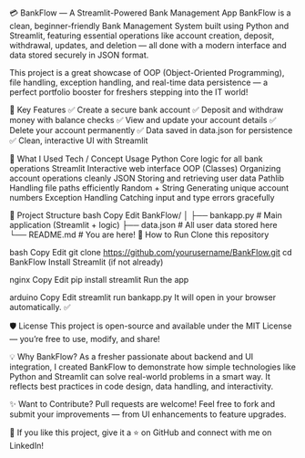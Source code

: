 💳 BankFlow — A Streamlit-Powered Bank Management App
BankFlow is a clean, beginner-friendly Bank Management System built using Python and Streamlit, featuring essential operations like account creation, deposit, withdrawal, updates, and deletion — all done with a modern interface and data stored securely in JSON format.

This project is a great showcase of OOP (Object-Oriented Programming), file handling, exception handling, and real-time data persistence — a perfect portfolio booster for freshers stepping into the IT world!

🚀 Key Features
✅ Create a secure bank account
✅ Deposit and withdraw money with balance checks
✅ View and update your account details
✅ Delete your account permanently
✅ Data saved in data.json for persistence
✅ Clean, interactive UI with Streamlit

🧠 What I Used
Tech / Concept	Usage
Python	Core logic for all bank operations
Streamlit	Interactive web interface
OOP (Classes)	Organizing account operations cleanly
JSON	Storing and retrieving user data
Pathlib	Handling file paths efficiently
Random + String	Generating unique account numbers
Exception Handling	Catching input and type errors gracefully

📁 Project Structure
bash
Copy
Edit
BankFlow/
│
├── bankapp.py       # Main application (Streamlit + logic)
├── data.json        # All user data stored here
└── README.md        # You are here!
🔧 How to Run
Clone this repository

bash
Copy
Edit
git clone https://github.com/yourusername/BankFlow.git
cd BankFlow
Install Streamlit (if not already)

nginx
Copy
Edit
pip install streamlit
Run the app

arduino
Copy
Edit
streamlit run bankapp.py
It will open in your browser automatically. ✅

🛡️ License
This project is open-source and available under the MIT License — you’re free to use, modify, and share!

💡 Why BankFlow?
As a fresher passionate about backend and UI integration, I created BankFlow to demonstrate how simple technologies like Python and Streamlit can solve real-world problems in a smart way. It reflects best practices in code design, data handling, and interactivity.

✨ Want to Contribute?
Pull requests are welcome! Feel free to fork and submit your improvements — from UI enhancements to feature upgrades.

🙌 If you like this project, give it a ⭐ on GitHub and connect with me on LinkedIn!
